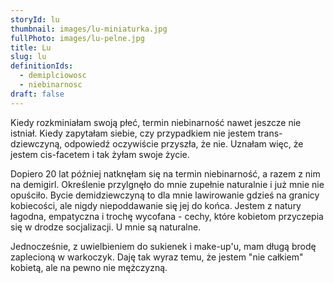 ```yaml
---
storyId: lu
thumbnail: images/lu-miniaturka.jpg
fullPhoto: images/lu-pelne.jpg
title: Lu
slug: lu
definitionIds:
  - demiplciowosc
  - niebinarnosc
draft: false
---
```

Kiedy rozkminiałam swoją płeć, termin niebinarność nawet jeszcze nie istniał. Kiedy zapytałam siebie, czy przypadkiem nie jestem trans-dziewczyną, odpowiedź oczywiście przyszła, że nie. Uznałam więc, że jestem cis-facetem i tak żyłam swoje życie.

Dopiero 20 lat później natknęłam się na termin niebinarność, a razem z nim na demigirl. Określenie przylgnęło do mnie zupełnie naturalnie i już mnie nie opuściło. Bycie demidziewczyną to dla mnie lawirowanie gdzieś na granicy kobiecości, ale nigdy niepoddawanie się jej do końca. Jestem z natury łagodna, empatyczna i trochę wycofana - cechy, które kobietom przyczepia się w drodze socjalizacji. U mnie są naturalne. 

Jednocześnie, z uwielbieniem do sukienek i make-up'u, mam długą brodę zaplecioną w warkoczyk. Daję tak wyraz temu, że jestem "nie całkiem" kobietą, ale na pewno nie mężczyzną.